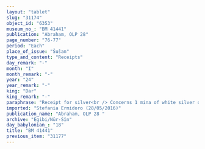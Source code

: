 ```yaml
---
layout: "tablet"
slug: "31174"
object_id: "6353"
museum_no_: "BM 41441"
publication: "Abraham, OLP 28"
page_number: "76-77"
period: "Each"
place_of_issue: "Šušan"
type_and_content: "Receipts"
day_remark: "-"
month: "I"
month_remark: "-"
year: "24"
year_remark: "-"
king: "Dar"
king_remark: "-"
paraphrase: "Receipt for silver<br /> Concerns 1 mina of white silver of medium quality, of which 1/8 is alloy, which <strong>A</strong> receives in &Scaron;u&scaron;an on <strong>C</strong>&rsquo;s behalf (<em>ana muhhi</em>)<em> </em>from <strong>B</strong>. <strong>A</strong> shall enter the silver in the accounts of [<strong>C</strong>] in Babylon, and he will give proof of it to <strong>B </strong>(<em>itti </em>PN <em>u&scaron;uzzu-nadānu</em>). Names of 4+ witnesses and the scribe.<br /> &nbsp;<br /> <strong>A </strong>= Liqu-ilu-&lsquo;inni/Bulluṭu//Bā&rsquo;iru; <strong>B </strong>= &Scaron;irku/Iddināya//Egibi (= Marduk-nāṣir-apli/Itti-Marduk-balāṭu//Egibi); <strong>C </strong>= Itti-Bēl-limmir/Bazuzu//&Scaron;umu-lib&scaron;i"
imported: "Stefania Ermidoro (28/05/2016)"
publication_name: "Abraham, OLP 28 "
archive: "Egibi/Nūr-Sîn"
day_babylonian_: "18"
title: "BM 41441"
previous_item: "31177"
---
```

